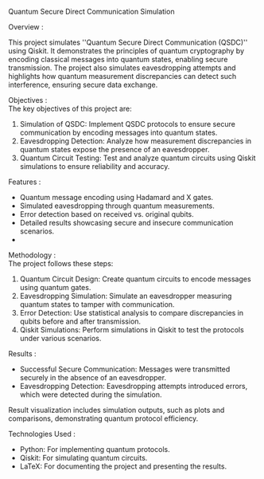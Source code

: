 Quantum Secure Direct Communication Simulation  

Overview :
  
This project simulates ''Quantum Secure Direct Communication (QSDC)'' using Qiskit. It demonstrates the principles of quantum cryptography by encoding classical messages into quantum states, enabling secure transmission. The project also simulates eavesdropping attempts and highlights how quantum measurement discrepancies can detect such interference, ensuring secure data exchange.   

Objectives :  
The key objectives of this project are:  
1. Simulation of QSDC: Implement QSDC protocols to ensure secure communication by encoding messages into quantum states.  
2. Eavesdropping Detection: Analyze how measurement discrepancies in quantum states expose the presence of an eavesdropper.  
3. Quantum Circuit Testing: Test and analyze quantum circuits using Qiskit simulations to ensure reliability and accuracy.  


Features :  
- Quantum message encoding using Hadamard and X gates.  
- Simulated eavesdropping through quantum measurements.  
- Error detection based on received vs. original qubits.  
- Detailed results showcasing secure and insecure communication scenarios.
- 
Methodology :  
The project follows these steps:  
1. Quantum Circuit Design: Create quantum circuits to encode messages using quantum gates.  
2. Eavesdropping Simulation: Simulate an eavesdropper measuring quantum states to tamper with communication.  
3. Error Detection: Use statistical analysis to compare discrepancies in qubits before and after transmission.  
4. Qiskit Simulations: Perform simulations in Qiskit to test the protocols under various scenarios.  


Results : 
- Successful Secure Communication: Messages were transmitted securely in the absence of an eavesdropper.  
- Eavesdropping Detection: Eavesdropping attempts introduced errors, which were detected during the simulation.  

Result visualization includes simulation outputs, such as plots and comparisons, demonstrating quantum protocol efficiency.  

Technologies Used : 
- Python: For implementing quantum protocols.  
- Qiskit: For simulating quantum circuits.  
- LaTeX: For documenting the project and presenting the results.  
